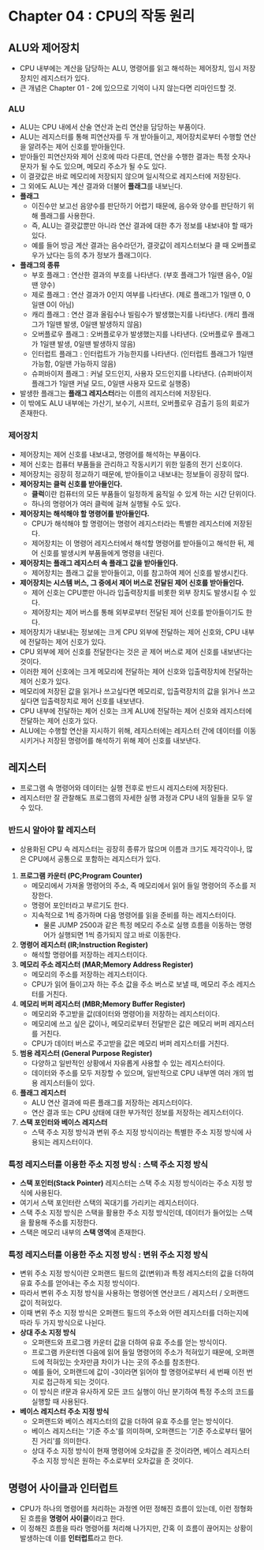 # Chapter 04 : CPU의 작동 원리

## ALU와 제어장치
- CPU 내부에는 계산을 담당하는 ALU, 명령어를 읽고 해석하는 제어장치, 임시 저장 장치인 레지스터가 있다.
- 큰 개념은 Chapter 01 - 2에 있으므로 기억이 나지 않는다면 리마인드할 것.

### ALU
- ALU는 CPU 내에서 산술 연산과 논리 연산을 담당하는 부품이다.
- ALU는 레지스터를 통해 피연산자를 두 개 받아들이고, 제어장치로부터 수행할 연산을 알려주는 제어 신호를 받아들인다.
- 받아들인 피연산자와 제어 신호에 따라 다른데, 연산을 수행한 결과는 특정 숫자나 문자가 될 수도 있으며, 메모리 주소가 될 수도 있다.
- 이 결괏값은 바로 메모리에 저장되지 않으며 일시적으로 레지스터에 저장된다.
- 그 외에도 ALU는 계산 결과와 더불어 **플래그**를 내보닌다.
- **플래그**
  - 이진수만 보고선 음양수를 판단하기 어렵기 때문에, 음수와 양수를 판단하기 위해 플래그를 사용한다.
  - 즉, ALU는 결괏값뿐만 아니라 연산 결과에 대한 추가 정보를 내보내야 할 때가 있다.
  - 예를 들어 방금 계산 결과는 음수라던가, 결괏값이 레지스터보다 클 때 오버플로우가 났다는 등의 추가 정보가 플래그이다.
- **플래그의 종류**
  - 부호 플래그 : 연산한 결과의 부호를 나타낸다. (부호 플래그가 1일땐 음수, 0일땐 양수)
  - 제로 플래그 : 연산 결과가 0인지 여부를 나타낸다. (제로 플래그가 1일땐 0, 0일땐 0이 아님)
  - 캐리 플래그 : 연산 결과 올림수나 빌림수가 발생했는지를 나타낸다. (캐리 플래그가 1일땐 발생, 0일땐 발생하지 않음)
  - 오버플로우 플래그 : 오버플로우가 발생했는지를 나타낸다. (오버플로우 플래그가 1일땐 발생, 0일땐 발생하지 않음)
  - 인터럽트 플래그 : 인터럽트가 가능한지를 나타낸다. (인터럽트 플래그가 1일땐 가능함, 0일땐 가능하지 않음)
  - 슈퍼바이저 플래그 : 커널 모드인지, 사용자 모드인지를 나타낸다. (슈퍼바이저 플래그가 1일땐 커널 모드, 0일땐 사용자 모드로 실행중)
- 발생한 플래그는 **플래그 레지스터**라는 이름의 레지스터에 저장된다.
- 이 밖에도 ALU 내부에는 가산기, 보수기, 시프터, 오버플로우 검출기 등의 회로가 존재한다.
### 제어장치
- 제어장치는 제어 신호를 내보내고, 명령어를 해석하는 부품이다.
- 제어 신호는 컴퓨터 부품들을 관리하고 작동시키기 위한 일종의 전기 신호이다.
- 제어장치는 굉장히 정교하기 때문에, 받아들이고 내보내는 정보들이 굉장히 많다.
- **제어장치는 클럭 신호를 받아들인다.**
  - **클럭**이란 컴퓨터의 모든 부품들이 일정하게 움직일 수 있게 하는 시간 단위이다.
  - 하나의 명령어가 여러 클럭에 걸쳐 실행될 수도 있다.
- **제어장치는 해석해야 할 명령어를 받아들인다.**
  - CPU가 해석해야 할 명령어는 명령어 레지스터라는 특별한 레지스터에 저장된다.
  - 제어장치는 이 명령어 레지스터에서 해석할 명령어를 받아들이고 해석한 뒤, 제어 신호를 발생시켜 부품들에게 명령을 내린다.
- **제어장치는 플래그 레지스터 속 플래그 값을 받아들인다.**
  - 제어장치는 플래그 값을 받아들이고, 이를 참고하여 제어 신호를 발생시킨다.
- **제어장치는 시스템 버스, 그 중에서 제어 버스로 전달된 제어 신호를 받아들인다.**
  - 제어 신호는 CPU뿐만 아니라 입출력장치를 비롯한 외부 장치도 발생시킬 수 있다.
  - 제어장치는 제어 버스를 통해 외부로부터 전달된 제어 신호를 받아들이기도 한다.
- 제어장치가 내보내는 정보에는 크게 CPU 외부에 전달하는 제어 신호와, CPU 내부에 전달하는 제어 신호가 있다.
- CPU 외부에 제어 신호를 전달한다는 것은 곧 제어 버스로 제어 신호를 내보낸다는 것이다.
- 이러한 제어 신호에는 크게 메모리에 전달하는 제어 신호와 입출력장치에 전달하는 제어 신호가 있다.
- 메모리에 저장된 값을 읽거나 쓰고싶다면 메모리로, 입출력장치의 값을 읽거나 쓰고싶다면 입출력장치로 제어 신호를 내보낸다.
- CPU 내부에 전달하는 제어 신호는 크게 ALU에 전달하는 제어 신호와 레지스터에 전달하는 제어 신호가 있다.
- ALU에는 수행할 연산을 지시하기 위해, 레지스터에는 레지스터 간에 데이터를 이동시키거나 저장된 명령어를 해석하기 위해 제어 신호를 내보낸다.

## 레지스터
- 프로그램 속 명령어와 데이터는 실행 전후로 반드시 레지스터에 저장된다.
- 레지스터만 잘 관찰해도 프로그램의 자세한 실행 과정과 CPU 내의 일들을 모두 알 수 있다.

### 반드시 알아야 할 레지스터
- 상용화된 CPU 속 레지스터는 굉장히 종류가 많으며 이름과 크기도 제각각이나, 많은 CPU에서 공통으로 포함하는 레지스터가 있다.

1. **프로그램 카운터 (PC;Program Counter)**
   - 메모리에서 가져올 명령어의 주소, 즉 메모리에서 읽어 들일 명령어의 주소를 저장한다.
   - 명령어 포인터라고 부르기도 한다.
   - 지속적으로 1씩 증가하며 다음 명령어를 읽을 준비를 하는 레지스터이다.
     - 물론 JUMP 2500과 같은 특정 메모리 주소로 실행 흐름을 이동하는 명령어가 실행되면 1씩 증가되지 않고 바로 이동한다.
2. **명령어 레지스터 (IR;Instruction Register)**
   - 해석할 명령어를 저장하는 레지스터이다.
3. **메모리 주소 레지스터 (MAR;Memory Address Register)**
   - 메모리의 주소를 저장하는 레지스터이다.
   - CPU가 읽어 들이고자 하는 주소 값을 주소 버스로 보낼 때, 메모리 주소 레지스터를 거친다.
4. **메모리 버퍼 레지스터 (MBR;Memory Buffer Register)**
   - 메모리와 주고받을 값(데이터와 명령어)을 저장하는 레지스터이다.
   - 메모리에 쓰고 싶은 값이나, 메모리로부터 전달받은 값은 메모리 버퍼 레지스터를 거친다.
   - CPU가 데이터 버스로 주고받을 값은 메모리 버퍼 레지스터를 거친다.
5. **범용 레지스터 (General Purpose Register)**
   - 다양하고 일반적인 상황에서 자유롭게 사용할 수 있는 레지스터이다.
   - 데이터와 주소를 모두 저장할 수 있으며, 일반적으로 CPU 내부엔 여러 개의 범용 레지스터들이 있다.
6. **플래그 레지스터**
   - ALU 연산 결과에 따른 플래그를 저장하는 레지스터이다.
   - 연산 결과 또는 CPU 상태에 대한 부가적인 정보를 저장하는 레지스터이다.
7. **스택 포인터와 베이스 레지스터**
   - 스택 주소 지정 방식과 변위 주소 지정 방식이라는 특별한 주소 지정 방식에 사용되는 레지스터이다.

### 특정 레지스터를 이용한 주소 지정 방식 : 스택 주소 지정 방식
- **스택 포인터(Stack Pointer)** 레지스터는 스택 주소 지정 방식이라는 주소 지정 방식에 사용된다.
- 여기서 스택 포인터란 스택의 꼭대기를 가리키는 레지스터이다.
- 스택 주소 지정 방식은 스택을 활용한 주소 지정 방식인데, 데이터가 들어있는 스택을 활용해 주소를 지정한다.
- 스택은 메모리 내부의 **스택 영역**에 존재한다.

### 특정 레지스터를 이용한 주소 지정 방식 : 변위 주소 지정 방식
- 변위 주소 지정 방식이란 오퍼랜드 필드의 값(변위)과 특정 레지스터의 값을 더하여 유효 주소를 얻어내는 주소 지정 방식이다.
- 따라서 변위 주소 지정 방식을 사용하는 명령어엔 연산코드 / 레지스터 / 오퍼랜드 값이 적혀있다.
- 이때 변위 주소 지정 방식은 오퍼랜드 필드의 주소와 어떤 레지스터를 더하는지에 따라 두 가지 방식으로 나뉜다.
- **상대 주소 지정 방식**
  - 오퍼랜드와 프로그램 카운터 값을 더하여 유효 주소를 얻는 방식이다.
  - 프로그램 카운터엔 다음에 읽어 들일 명령어의 주소가 적혀있기 때문에, 오퍼랜드에 적혀있는 숫자만큼 차이가 나는 곳의 주소를 참조한다.
  - 예를 들어, 오퍼랜드에 값이 -3이라면 읽어야 할 명령어로부터 세 번째 이전 번지로 접근하게 되는 것이다.
  - 이 방식은 if문과 유사하게 모든 코드 실행이 아닌 분기하여 특정 주소의 코드를 실행할 때 사용된다.
- **베이스 레지스터 주소 지정 방식**
  - 오퍼랜드와 베이스 레지스터의 값을 더하여 유효 주소를 얻는 방식이다.
  - 베이스 레지스터는 '기준 주소'를 의미하며, 오퍼랜드는 '기준 주소로부터 떨어진 거리'를 의미한다.
  - 상대 주소 지정 방식이 현재 명령어에 오차값을 준 것이라면, 베이스 레지스터 주소 지정 방식은 원하는 주소로부터 오차값을 준 것이다.

## 명령어 사이클과 인터럽트

- CPU가 하나의 명령어를 처리하는 과정엔 어떤 정해진 흐름이 있는데, 이런 정형화된 흐름을 **명령어 사이클**이라고 한다.
- 이 정해진 흐름을 따라 명령어를 처리해 나가지만, 간혹 이 흐름이 끊어지는 상황이 발생하는데 이를 **인터럽트**라고 한다.